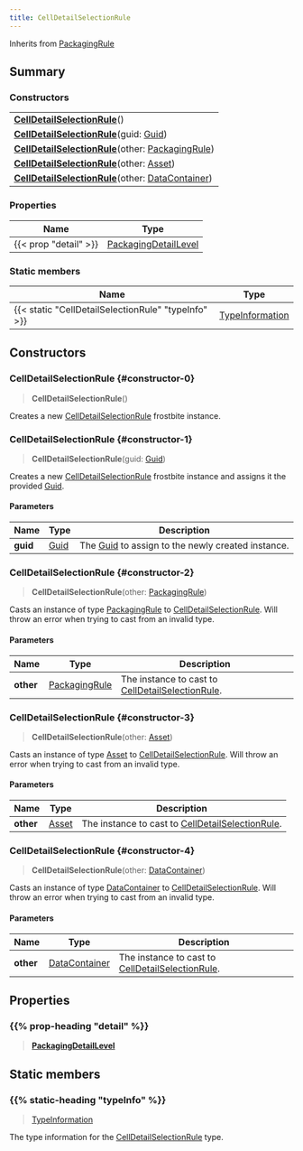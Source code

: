 ```yaml
---
title: CellDetailSelectionRule
---
```


Inherits from 
[PackagingRule](/vext/ref/fb/packagingrule)

## Summary
### Constructors
| |
| ----------- |
| **[CellDetailSelectionRule](#constructor-0)**() |
| **[CellDetailSelectionRule](#constructor-1)**(guid: [Guid](/vext/ref/shared/class/guid)) |
| **[CellDetailSelectionRule](#constructor-2)**(other: [PackagingRule](/vext/ref/fb/packagingrule)) |
| **[CellDetailSelectionRule](#constructor-3)**(other: [Asset](/vext/ref/fb/asset)) |
| **[CellDetailSelectionRule](#constructor-4)**(other: [DataContainer](/vext/ref/shared/class/datacontainer)) |

### Properties
| Name | Type |
| ---- | ---- |
| {{< prop "detail" >}} | [PackagingDetailLevel](/vext/ref/fb/packagingdetaillevel) |

### Static members
| Name | Type |
| ---- | ---- |
| {{< static "CellDetailSelectionRule" "typeInfo" >}} | [TypeInformation](/vext/ref/shared/class/typeinformation) |

## Constructors
### CellDetailSelectionRule {#constructor-0}
> **CellDetailSelectionRule**()

Creates a new [CellDetailSelectionRule](/vext/ref/fb/celldetailselectionrule) frostbite instance.

### CellDetailSelectionRule {#constructor-1}
> **CellDetailSelectionRule**(guid: [Guid](/vext/ref/shared/class/guid))

Creates a new [CellDetailSelectionRule](/vext/ref/fb/celldetailselectionrule) frostbite instance and assigns it the provided [Guid](/vext/ref/shared/class/guid).

#### Parameters
| Name | Type | Description |
| ---- | ---- | ----------- |
| **guid** | [Guid](/vext/ref/shared/class/guid) | The [Guid](/vext/ref/shared/class/guid) to assign to the newly created instance. |

### CellDetailSelectionRule {#constructor-2}
> **CellDetailSelectionRule**(other: [PackagingRule](/vext/ref/fb/packagingrule))

Casts an instance of type [PackagingRule](/vext/ref/fb/packagingrule) to [CellDetailSelectionRule](/vext/ref/fb/celldetailselectionrule). Will throw an error when trying to cast from an invalid type.

#### Parameters
| Name | Type | Description |
| ---- | ---- | ----------- |
| **other** | [PackagingRule](/vext/ref/fb/packagingrule) | The instance to cast to [CellDetailSelectionRule](/vext/ref/fb/celldetailselectionrule). |

### CellDetailSelectionRule {#constructor-3}
> **CellDetailSelectionRule**(other: [Asset](/vext/ref/fb/asset))

Casts an instance of type [Asset](/vext/ref/fb/asset) to [CellDetailSelectionRule](/vext/ref/fb/celldetailselectionrule). Will throw an error when trying to cast from an invalid type.

#### Parameters
| Name | Type | Description |
| ---- | ---- | ----------- |
| **other** | [Asset](/vext/ref/fb/asset) | The instance to cast to [CellDetailSelectionRule](/vext/ref/fb/celldetailselectionrule). |

### CellDetailSelectionRule {#constructor-4}
> **CellDetailSelectionRule**(other: [DataContainer](/vext/ref/shared/class/datacontainer))

Casts an instance of type [DataContainer](/vext/ref/shared/class/datacontainer) to [CellDetailSelectionRule](/vext/ref/fb/celldetailselectionrule). Will throw an error when trying to cast from an invalid type.

#### Parameters
| Name | Type | Description |
| ---- | ---- | ----------- |
| **other** | [DataContainer](/vext/ref/shared/class/datacontainer) | The instance to cast to [CellDetailSelectionRule](/vext/ref/fb/celldetailselectionrule). |

## Properties
### {{% prop-heading "detail" %}}
> **[PackagingDetailLevel](/vext/ref/fb/packagingdetaillevel)**

## Static members
### {{% static-heading "typeInfo" %}}
> [TypeInformation](/vext/ref/shared/class/typeinformation)

The type information for the [CellDetailSelectionRule](/vext/ref/fb/celldetailselectionrule) type.

